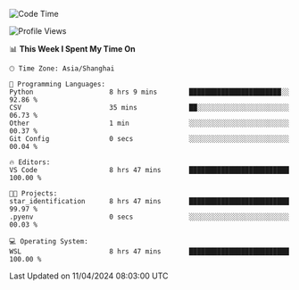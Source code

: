<!--START_SECTION:waka-->
![Code Time](http://img.shields.io/badge/Code%20Time-1%2C605%20hrs%2011%20mins-blue)

![Profile Views](http://img.shields.io/badge/Profile%20Views-0-blue)

📊 **This Week I Spent My Time On** 

```text
🕑︎ Time Zone: Asia/Shanghai

💬 Programming Languages: 
Python                   8 hrs 9 mins        ███████████████████████░░   92.86 % 
CSV                      35 mins             ██░░░░░░░░░░░░░░░░░░░░░░░   06.73 % 
Other                    1 min               ░░░░░░░░░░░░░░░░░░░░░░░░░   00.37 % 
Git Config               0 secs              ░░░░░░░░░░░░░░░░░░░░░░░░░   00.04 % 

🔥 Editors: 
VS Code                  8 hrs 47 mins       █████████████████████████   100.00 % 

🐱‍💻 Projects: 
star_identification      8 hrs 47 mins       █████████████████████████   99.97 % 
.pyenv                   0 secs              ░░░░░░░░░░░░░░░░░░░░░░░░░   00.03 % 

💻 Operating System: 
WSL                      8 hrs 47 mins       █████████████████████████   100.00 % 
```


 Last Updated on 11/04/2024 08:03:00 UTC
<!--END_SECTION:waka-->